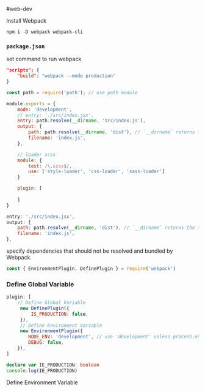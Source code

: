 #web-dev 

Install Webpack
``` shell
npm i -D webpack webpack-cli
```


### `package.json`
set command to run webpack
```json
"scripts": { 
	"build": "webpack --mode production" 
}
```



``` js
const path = require('path'); // use path module

module.exports = {
	mode: 'development', 
	// entry: './src/index.jsx',
	entry: path.resolve(__dirname, 'src/index.js'),
	output: {
		path: path.resolve(__dirname, 'dist'), // `__dirname` returns the the directory name
		filename: 'index.js',
	},

	// loader scss
	module: {
		test: /\.scss$/,
		use: ['style-loader', 'css-loader', 'sass-loader'] 
	}

	plugin: [
		
	]
}
```


```js
entry: './src/index.jsx',
output: {
	path: path.resolve(__dirname, 'dist'), // `__dirname` returns the the directory name
	filename: 'index.js',
},
```

specify dependencies that should not be resolved and bundled by Webpack.

``` js
const { EnvironmentPlugin, DefinePlugin } = require('webpack')
```
### Define Global Variable
``` javascript
plugin: [
	// Define Global Variable
	 new DefinePlugin({
		 IS_PRODUCTION: false,
	 }),
	 // Define Environment Variable
	 new EnvironmentPlugin({
		NODE_ENV: 'development', // use 'development' unless process.env.NODE_ENV is defined
		DEBUG: false,
	}),
]
```

``` ts
declare var IE_PRODUCTION: boolean
console.log(IE_PRODUCTION)
```

Define Environment Variable
